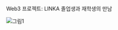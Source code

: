 Web3 프로젝트: LINKA 졸업생과 재학생의 만남

![그림1](https://user-images.githubusercontent.com/66348567/213868468-f554b2ec-f66e-42bc-b438-1afdf703f54e.png)
